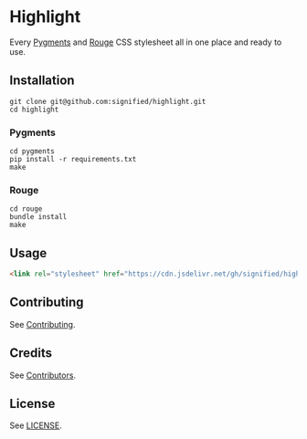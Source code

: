 # Highlight

Every [Pygments](https://pygments.org/) and [Rouge](http://rouge.jneen.net/) CSS stylesheet all in one place and ready to use.

## Installation

```shell
git clone git@github.com:signified/highlight.git
cd highlight
```

### Pygments

```shell
cd pygments
pip install -r requirements.txt
make
```

### Rouge

```shell
cd rouge
bundle install
make
```

## Usage

```html
<link rel="stylesheet" href="https://cdn.jsdelivr.net/gh/signified/highlight@1.1.0/pygments/css/default.css">
```

## Contributing

See [Contributing](https://github.com/signified/.github/blob/main/CONTRIBUTING.md).

## Credits

See [Contributors](https://github.com/signified/highlight/graphs/contributors).

## License

See [LICENSE](LICENSE).
